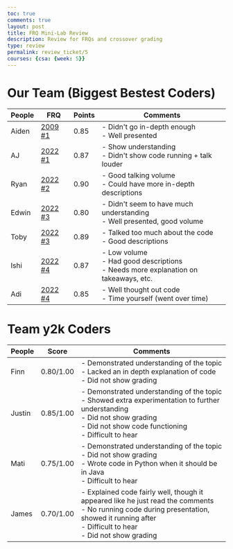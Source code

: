 ```yaml
---
toc: true
comments: true
layout: post
title: FRQ Mini-Lab Review
description: Review for FRQs and crossover grading
type: review
permalink: review_ticket/5
courses: {csa: {week: 5}}
---
```

# Our Team (Biggest Bestest Coders)

|People|FRQ|Points|Comments|
|-|-|-|-|
|Aiden|[2009 #1]({{site.baseurl}}/notebook/2023/09/15/2009_FRQ_IPYNB_2_.html)|0.85|- Didn't go in-depth enough<br>- Well presented|
|AJ|[2022 #1]({{site.baseurl}}/notebook/2023/09/12/2022FRQ_IPYNB_2_.html)|0.87|- Show understanding<br>- Didn't show code running + talk louder|
|Ryan|[2022 #2](https://ryanrob327.github.io/CSA/2023/09/14/FRQ_IPYNB_2_.html)|0.90|- Good talking volume<br>- Could have more in-depth descriptions|
|Edwin|[2022 #3](https://edwinkuttappi.github.io/CSABlog//2023/09/12/FRQ2022-3_IPYNB_2_.html)|0.80|- Didn't seem to have much understanding<br>- Well presented, good volume|
|Toby|[2022 #3](https://toby-leeder.github.io/CSABlog//2023/09/19/FRQ-03-_IPYNB_2_.html)|0.89|- Talked too much about the code<br>- Good descriptions|
|Ishi|[2022 #4](https://github.com/Ishi-Singh/AP-CSA/blob/main/_notebooks/2023-09-20-frq1.ipynb)|0.87|- Low volume<br>- Had good descriptions<br>- Needs more explanation on takeaways, etc.|
|Adi|[2022 #4]({{site.baseurl}}/2023/09/18/sample-frq1_IPYNB_2_.html)|0.85|- Well thought out code<br>- Time yourself (went over time)|

# Team y2k Coders

|People|Score|Comments|
|-|-|-|
|Finn|0.80/1.00|- Demonstrated understanding of the topic <br> - Lacked an in depth explanation of code <br> - Did not show grading|
|Justin|0.85/1.00|- Demonstrated understanding of the topic <br> - Showed extra experimentation to further understanding <br> - Did not show grading <br> - Did not show code functioning <br> - Difficult to hear|
|Mati|0.75/1.00|- Demonstrated understanding of the topic <br> - Did not show grading <br> - Wrote code in Python when it should be in Java <br> - Difficult to hear|
|James|0.70/1.00|- Explained code fairly well, though it appeared like he just read the comments <br> - No running code during presentation, showed it running after <br> - Difficult to hear <br> - Did not show grading|